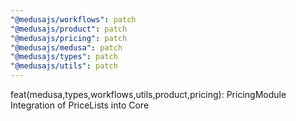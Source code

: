 ```yaml
---
"@medusajs/workflows": patch
"@medusajs/product": patch
"@medusajs/pricing": patch
"@medusajs/medusa": patch
"@medusajs/types": patch
"@medusajs/utils": patch
---
```


feat(medusa,types,workflows,utils,product,pricing): PricingModule Integration of PriceLists into Core
